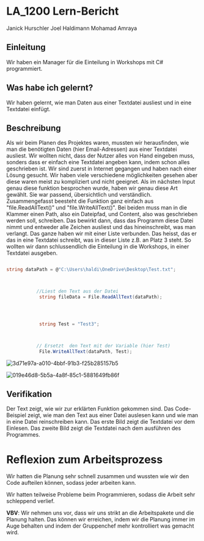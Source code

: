 # LA_1200 Lern-Bericht
Janick Hurschler
Joel Haldimann
Mohamad Amraya

## Einleitung

Wir haben ein Manager für die Einteilung in Workshops mit C# programmiert.

## Was habe ich gelernt?

Wir haben gelernt, wie man Daten aus einer Textdatei ausliest und in eine Textdatei einfügt.

## Beschreibung

Als wir beim Planen des Projektes waren, mussten wir herausfinden, wie man die benötigten Daten (hier Email-Adressen) aus einer Textdatei ausliest. Wir wollten nicht, dass
der Nutzer alles von Hand eingeben muss, sonders dass er einfach eine Textdatei angeben kann, indem schon alles geschrieben ist.
Wir sind zuerst in Internet gegangen und haben nach einer Lösung gesucht. Wir haben viele verschiedene möglichkeiten gesehen aber diese waren meist zu kompliziert und nicht geeignet.
Als im nächsten Input genau diese funktion besprochen wurde, haben wir genau diese Art gewählt. Sie war passend, übersichtlich und verständlich.
Zusammengefasst beesteht die Funktion ganz einfach aus "file.ReadAllText()" und "file.WriteAllText()". Bei beiden muss man in die Klammer einen Path, also ein Dateipfad, und
Content, also was geschrieben werden soll, schreiben. Das bewirkt dann, dass das Programm diese Datei nimmt und entweder alle Zeichen ausliest und das hineinschreibt, was man verlangt.
Das ganze haben wir mit einer Liste verbunden. Das heisst, das er das in eine Textdatei schreibt, was in dieser Liste z.B. an Platz 3 steht. So wollten wir dann schlussendlich
die Einteilung in die Workshops, in einer Textdatei ausgeben.

```csharp

string dataPath = @"C:\Users\haldi\OneDrive\Desktop\Test.txt";



           //Liest den Text aus der Datei
            string fileData = File.ReadAllText(dataPath);




            string Test = "Test3";



           // Ersetzt  den Text mit der Variable (hier Test)
            File.WriteAllText(dataPath, Test);

```

![3d71e97a-a010-4bbf-91b3-f25b285157b5](https://user-images.githubusercontent.com/111045598/202411052-158ce887-963a-43e3-99fc-f26c118b2ac9.jpg)

![019e46d8-5b5a-4a8f-85c1-5881649fb86f](https://user-images.githubusercontent.com/111045598/202411095-111da7f1-22d3-4815-81b3-b4dd3ca28886.jpg)




## Verifikation

Der Text zeigt, wie wir zur erklärten Funktion gekommen sind. 
Das Code-Beispiel zeigt, wie man den Text aus einer Datei auslesen kann und wie man in eine Datei reinschreiben kann.
Das erste Bild zeigt die Textdatei vor dem Einlesen. Das zweite Bild zeigt die Textdatei nach dem ausführen des Programmes.


# Reflexion zum Arbeitsprozess

Wir hatten die Planung sehr schnell zusammen und wussten wie wir den Code aufteilen können, sodass jeder arbeiten kann.

Wir hatten teilweise Probleme beim Programmieren, sodass die Arbeit sehr schleppend verlief.

**VBV**: Wir nehmen uns vor, dass wir uns strikt an die Arbeitspakete und die Planung halten. Das können wir erreichen, indem wir die Planung immer im Auge behalten
und indem der Gruppenchef mehr kontrolliert was gemacht wird.
